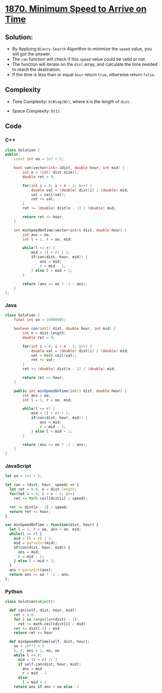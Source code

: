 # [1870. Minimum Speed to Arrive on Time](https://leetcode.com/problems/minimum-speed-to-arrive-on-time/)

## Solution:
- By Applying `Bianry-Search` Algorithm to minimize the `speed` value, you will got the answer.
- The `can` function will check if this `speed` value could be valid or not.
- The function will iterate on the `dist` array, and calculate the time needed to reach the destination.
- If the time is less than or equal `hour` return `true`, otherwise return `false`.

## Complexity
- Time Complexity: `O(Nlog(N))`, where `N` is the length of `dist`.

- Space Complexity: `O(1)`.

## Code
### C++
```cpp
class Solution {
public:
    const int oo = 1e7 + 5;

    bool can(vector<int> &dist, double hour, int mid) {
        int n = (int) dist.size();
        double ret = 0;

        for(int i = 0; i < n - 1; i++) {
            double val = (double) dist[i] / (double) mid;
            val = ceil(val);
            ret += val;
        }
        ret += (double) dist[n - 1] / (double) mid;

        return ret <= hour;
    }

    int minSpeedOnTime(vector<int>& dist, double hour) {
        int ans = oo;
        int l = 1, r = oo, mid;

        while(l <= r) {
            mid = (l + r) / 2;
            if(can(dist, hour, mid)) {
                ans = mid;
                r = mid - 1;
            } else l = mid + 1;
        }

        return (ans == oo ? -1 : ans);
    }
};
```

### Java
```java
class Solution {
    final int oo = 10000005;

    boolean can(int[] dist, double hour, int mid) {
        int n = dist.length;
        double ret = 0;

        for(int i = 0; i < n - 1; i++) {
            double val = (double) dist[i] / (double) mid;
            val = Math.ceil(val);
            ret += val;
        }
        ret += (double) dist[n - 1] / (double) mid;

        return ret <= hour;
    }

    public int minSpeedOnTime(int[] dist, double hour) {
        int ans = oo;
        int l = 1, r = oo, mid;

        while(l <= r) {
            mid = (l + r) / 2;
            if(can(dist, hour, mid)) {
                ans = mid;
                r = mid - 1;
            } else l = mid + 1;
        }

        return (ans == oo ? -1 : ans);
    }
}
```

### JavaScript
```javascript
let oo = 1e7 + 5;

let can = (dist, hour, speed) => {
  let ret = 0.0, n = dist.length;
  for(let i = 0; i < n - 1; i++)
    ret += Math.ceil(dist[i] / speed);

  ret += dist[n - 1] / speed;
  return ret <= hour;
}

var minSpeedOnTime = function(dist, hour) {
  let l = 1, r = oo, ans = oo, mid;
  while(l <= r) {
    mid = (l + r) / 2;
    mid = parseInt(mid);
    if(can(dist, hour, mid)) {
      ans = mid;
      r = mid - 1;
    } else l = mid + 1;
  }
  ans = parseInt(ans);
  return ans == oo ? -1 : ans;
};

```

### Python
```python
class Solution(object):

  def can(self, dist, hour, mid):
    ret = 0.0
    for i in range(len(dist) - 1):
      ret += math.ceil(dist[i] / mid)
    ret += dist[-1] / mid
    return ret <= hour

  def minSpeedOnTime(self, dist, hour):
    oo = 10**7 + 5
    l, r, ans = 1, oo, oo
    while l <= r:
      mid = (l + r) // 2
      if self.can(dist, hour, mid):
        ans = mid
        r = mid - 1
      else:
        l = mid + 1
    return ans if ans < oo else -1

```
